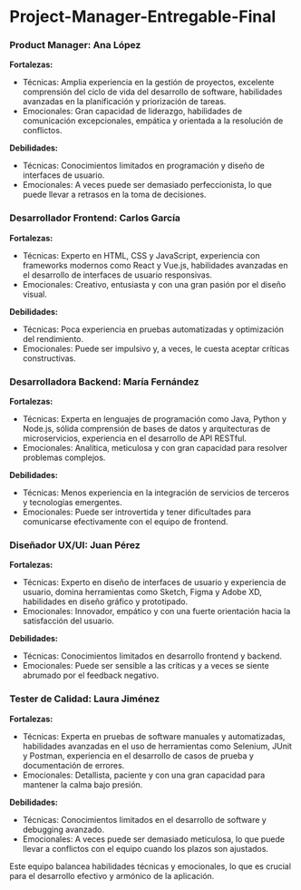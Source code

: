 # Project-Manager-Entregable-Final

### **Product Manager: Ana López**
**Fortalezas:**
- Técnicas: Amplia experiencia en la gestión de proyectos, excelente comprensión del ciclo de vida del desarrollo de software, habilidades avanzadas en la planificación y priorización de tareas.
- Emocionales: Gran capacidad de liderazgo, habilidades de comunicación excepcionales, empática y orientada a la resolución de conflictos.

**Debilidades:**
- Técnicas: Conocimientos limitados en programación y diseño de interfaces de usuario.
- Emocionales: A veces puede ser demasiado perfeccionista, lo que puede llevar a retrasos en la toma de decisiones.

### **Desarrollador Frontend: Carlos García**
**Fortalezas:**
- Técnicas: Experto en HTML, CSS y JavaScript, experiencia con frameworks modernos como React y Vue.js, habilidades avanzadas en el desarrollo de interfaces de usuario responsivas.
- Emocionales: Creativo, entusiasta y con una gran pasión por el diseño visual.

**Debilidades:**
- Técnicas: Poca experiencia en pruebas automatizadas y optimización del rendimiento.
- Emocionales: Puede ser impulsivo y, a veces, le cuesta aceptar críticas constructivas.

### **Desarrolladora Backend: María Fernández**
**Fortalezas:**
- Técnicas: Experta en lenguajes de programación como Java, Python y Node.js, sólida comprensión de bases de datos y arquitecturas de microservicios, experiencia en el desarrollo de API RESTful.
- Emocionales: Analítica, meticulosa y con gran capacidad para resolver problemas complejos.

**Debilidades:**
- Técnicas: Menos experiencia en la integración de servicios de terceros y tecnologías emergentes.
- Emocionales: Puede ser introvertida y tener dificultades para comunicarse efectivamente con el equipo de frontend.

### **Diseñador UX/UI: Juan Pérez**
**Fortalezas:**
- Técnicas: Experto en diseño de interfaces de usuario y experiencia de usuario, domina herramientas como Sketch, Figma y Adobe XD, habilidades en diseño gráfico y prototipado.
- Emocionales: Innovador, empático y con una fuerte orientación hacia la satisfacción del usuario.

**Debilidades:**
- Técnicas: Conocimientos limitados en desarrollo frontend y backend.
- Emocionales: Puede ser sensible a las críticas y a veces se siente abrumado por el feedback negativo.

### **Tester de Calidad: Laura Jiménez**
**Fortalezas:**
- Técnicas: Experta en pruebas de software manuales y automatizadas, habilidades avanzadas en el uso de herramientas como Selenium, JUnit y Postman, experiencia en el desarrollo de casos de prueba y documentación de errores.
- Emocionales: Detallista, paciente y con una gran capacidad para mantener la calma bajo presión.

**Debilidades:**
- Técnicas: Conocimientos limitados en el desarrollo de software y debugging avanzado.
- Emocionales: A veces puede ser demasiado meticulosa, lo que puede llevar a conflictos con el equipo cuando los plazos son ajustados.

Este equipo balancea habilidades técnicas y emocionales, lo que es crucial para el desarrollo efectivo y armónico de la aplicación.
